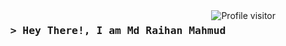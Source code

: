 
<!--
# About Me
With over 2.5 years of experience in the software industry, I am a dedicated and detail-oriented professional with a passion for ensuring the quality of software products.

As an SQA Engineer, I specialize in testing and ensuring the quality of software products to meet the needs and expectations of end-users. My expertise includes software testing methodologies, test automation, quality metrics, and process improvement.

I have a strong understanding of the software development life cycle (SDLC) and am proficient in tools such as Selenium, JIRA, Postman, and Jmeter. I am also experienced in leading and collaborating with cross-functional teams to deliver high-quality software products.

With my attention to detail and critical thinking skills, I am committed to identifying and resolving software defects to ensure a positive user experience. I am always eager to learn new technologies and stay up-to-date with the latest industry trends to continuously improve my skills and expertise.

I am excited to work with innovative and dynamic teams and contribute to the success of software quality assurance initiatives.

# Experience

| SL  | Company Name | Start Date - End Date | Job Description |
| ------------- | ------------- | ------------- | ------------- |
| 1  | [REVE Systems](https://www.revesoft.com/) | Dec 2022 - Present | - Collaborate with stakeholders for thorough requirement analysis.<br>- Develop and execute comprehensive test plans and strategies.<br>- Create and maintain detailed test cases for software validation.<br>- Conduct diverse testing types, including exploratory and regression testing.<br>- Perform smoke tests to ensure critical functionality after releases.<br>- Lead product demonstrations to showcase features and functionality.<br>- Train and onboard new team members for skills development.<br>- Explore and validate database integrity and functionality.<br>- Utilize Jira for efficient issue tracking and management.<br>- Create and maintain project documentation using Confluence.  |
| 2  | [Dynamic Solution Innovators Ltd.](https://www.dsinnovators.com/)  | Apr 2021 - Nov 2022  | - Participated in requirement analysis for the NETFacilities project.<br>- Communicate effectively with developers, analysts, and managers for project success.<br>- Develop and execute comprehensive test plans and cases.<br>- Perform various testing types, including exploratory and regression testing.<br>- Train and onboard new team members.<br>- Utilize Jira, Azure DevOps, and Confluence for issue tracking and documentation.<br>- Engage in daily stand-up meetings with the US team.<br>- Perform API testing using Postman.<br>- Implement test automation with testproject.io, Selenium, and Cypress.  |

# Education

| SL  | Degree, <br>Department &<br> Institute | Start Date - End Date | CGPA | Description |
| ------------- | ------------- |------------- |------------- | ------------- |
| 1  | Master of Science in Computer Science (MSCS) at [American International University-Bangladesh (AIUB)](https://www.aiub.edu/)| January 2022 - July 2023 | 3.83/4.00 | I completed my Master of Science (MSc) degree in Computer Science (CS) from American International University-Bangladesh, where I achieved a commendable CGPA of 3.83. My journey at AIUB involved rigorous coursework, including ten advanced courses, along with conducting an insightful thesis on "Application of Machine Learning Techniques to Predict the Survival of a Patient with Heart Failure."<br><br> Throughout my academic pursuit, I developed a keen interest in leveraging cutting-edge technologies and innovative approaches to tackle real-world challenges. My thesis not only showcased my research abilities but also highlighted my commitment to utilizing machine learning to improve healthcare outcomes.|
| 2 | Bachelor of Science in Computer Science & Engineering(BSc. CSE) at [American International University-Bangladesh (AIUB)](https://www.aiub.edu/)| January 2017 - March 2021 | 3.89/4.00 | I earned my Bachelor of Science (BSc) degree in Computer Science & Engineering (CSE) department from American International University-Bangladesh. Throughout my academic journey, I have demonstrated a passion for technology and a commitment to excellence, achieving a commendable CGPA of 3.89. <br><br> My undergraduate experience was enriched with diverse learning opportunities, comprising 56 courses, a thought-provoking thesis, and a rewarding internship. My thesis, titled "Network Security along with E-Banking Attacks and Prevention: An Overview in Bangladesh," allowed me to delve into the critical aspects of cybersecurity and explore ways to safeguard electronic banking systems from potential threats.<br><br> During my internship at Dhaka Bank Limited's IT department, I had the privilege of working alongside experienced professionals. This invaluable experience further honed my technical skills and provided practical insights into real-world IT operations within the banking sector. |

# Projects that I have worked on

| SL | Project Name | Start Date - End Date | Description |
| ------------- | ------------- |------------- |------------- |
| 1  | [Custom Bond Management System](https://cusbond.gov.bd/login)| December 2022 - Present | CBMS is an NBR project that deals with different types of bonds. This system is mainly designed for business persons and organizations. Using this system, the user can apply for a bond, and after the bond gets approved, they will be authorized to do business.|
| 2 | [Reve Chat](https://app.revechat.com/) | March 2023 - Present | REVE Chat is an Omni channel live chat and customer engagement platform that provides real-time assistance to your website visitors for better customer service and boost sales conversions. Businesses can instantly engage with their customers across various channels such as Website live chat, Voice/ Video Chat, Facebook Messenger, Viber, Telegram, and Mobile apps (Android, iOS) using a single platform.<br><br> REVE Chat also has advanced features such as Screen sharing and co-browsing, Department Management, Auto Triggers, Visitor Analytics, Queuing, a fully customizable chat banner, and more to personalize every customer interaction across multiple channels. |
| 3 | [NETFacilities](https://system.netfacilities.com/) | Apr 2021 - Nov 2022 | NetFacilities is a cloud-based facility management software solution developed by MRI Software. It is designed to help organizations streamline their facility management processes, improve efficiency, and reduce costs. NetFacilities offers a range of features and tools to help facility managers manage their facilities, including work order management, preventive maintenance, asset management, inventory management, and vendor management. It also includes a mobile app that allows users to access and manage their facilities on the go.<br><br>NetFacilities is a powerful and flexible facility management solution that can help organizations of all sizes and industries streamline their operations and improve their bottom line.|

#Resume
Please see my resume: [Resume of Md Raihan Mahmud.pdf](https://github.com/RaihanMahmud-514/About-Me/files/12752434/Resume.of.Md.Raihan.Mahmud.pdf)
-->
<a href="https://komarev.com/ghpvc/?username=RaihanMahmud-514">
  <img align="right" src="https://komarev.com/ghpvc/?username=RaihanMahmud-514&label=Visitors&color=0e75b6&style=flat" alt="Profile visitor"/>
</a>

<h3 align="center">
        <samp>&gt; Hey There!, I am Md Raihan Mahmud
        </samp>
</h3>

